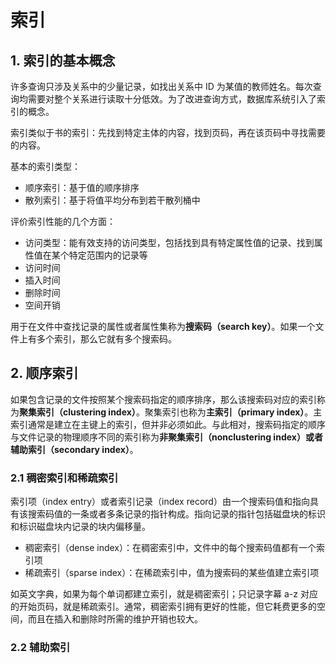 # 索引

## 1. 索引的基本概念

许多查询只涉及关系中的少量记录，如找出关系中 ID 为某值的教师姓名。每次查询均需要对整个关系进行读取十分低效。为了改进查询方式，数据库系统引入了索引的概念。

索引类似于书的索引：先找到特定主体的内容，找到页码，再在该页码中寻找需要的内容。

基本的索引类型：

- 顺序索引：基于值的顺序排序
- 散列索引：基于将值平均分布到若干散列桶中

评价索引性能的几个方面：

- 访问类型：能有效支持的访问类型，包括找到具有特定属性值的记录、找到属性值在某个特定范围内的记录等
- 访问时间
- 插入时间
- 删除时间
- 空间开销

用于在文件中查找记录的属性或者属性集称为**搜索码（search key）**。如果一个文件上有多个索引，那么它就有多个搜索码。

## 2. 顺序索引

如果包含记录的文件按照某个搜索码指定的顺序排序，那么该搜索码对应的索引称为**聚集索引（clustering index）**。聚集索引也称为**主索引（primary index）**。主索引通常是建立在主键上的索引，但并非必须如此。与此相对，搜索码指定的顺序与文件记录的物理顺序不同的索引称为**非聚集索引（nonclustering index）**或者**辅助索引（secondary index）**。

### 2.1 稠密索引和稀疏索引

索引项（index entry）或者索引记录（index record）由一个搜索码值和指向具有该搜索码值的一条或者多条记录的指针构成。指向记录的指针包括磁盘块的标识和标识磁盘块内记录的块内偏移量。

- 稠密索引（dense index）：在稠密索引中，文件中的每个搜索码值都有一个索引项
- 稀疏索引（sparse index）：在稀疏索引中，值为搜索码的某些值建立索引项

如英文字典，如果为每个单词都建立索引，就是稠密索引；只记录字幕 a-z 对应的开始页码，就是稀疏索引。通常，稠密索引拥有更好的性能，但它耗费更多的空间，而且在插入和删除时所需的维护开销也较大。

### 2.2 辅助索引

